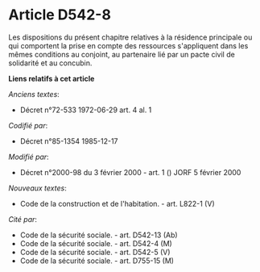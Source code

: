 # Article D542-8

Les dispositions du présent chapitre relatives à la résidence principale ou qui comportent la prise en compte des ressources
s'appliquent dans les mêmes conditions au conjoint, au partenaire lié par un pacte civil de solidarité et au concubin.

**Liens relatifs à cet article**

_Anciens textes_:

  - Décret n°72-533 1972-06-29 art. 4 al. 1

_Codifié par_:

  - Décret n°85-1354 1985-12-17

_Modifié par_:

  - Décret n°2000-98 du 3 février 2000 - art. 1 () JORF 5 février 2000

_Nouveaux textes_:

  - Code de la construction et de l'habitation. - art. L822-1 (V)

_Cité par_:

  - Code de la sécurité sociale. - art. D542-13 (Ab)
  - Code de la sécurité sociale. - art. D542-4 (M)
  - Code de la sécurité sociale. - art. D542-5 (V)
  - Code de la sécurité sociale. - art. D755-15 (M)
